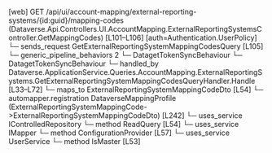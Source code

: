 [web] GET /api/ui/account-mapping/external-reporting-systems/{id:guid}/mapping-codes  (Dataverse.Api.Controllers.UI.AccountMapping.ExternalReportingSystemsController.GetMappingCodes)  [L101–L106] [auth=Authentication.UserPolicy]
  └─ sends_request GetExternalReportingSystemMappingCodesQuery [L105]
    └─ generic_pipeline_behaviors 2
      └─ DatagetTokenSyncBehaviour
      └─ DatagetTokenSyncBehaviour
    └─ handled_by Dataverse.ApplicationService.Queries.AccountMapping.ExternalReportingSystems.GetExternalReportingSystemMappingCodesQueryHandler.Handle [L33–L72]
      └─ maps_to ExternalReportingSystemMappingCodeDto [L54]
        └─ automapper.registration DataverseMappingProfile (ExternalReportingSystemMappingCode->ExternalReportingSystemMappingCodeDto) [L242]
      └─ uses_service IControlledRepository<ExternalReportingSystemMappingCode>
        └─ method ReadQuery [L54]
      └─ uses_service IMapper
        └─ method ConfigurationProvider [L57]
      └─ uses_service UserService
        └─ method IsMaster [L53]

